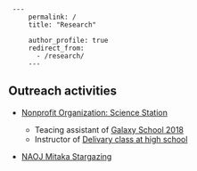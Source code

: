  	 ---
		 permalink: /
		 title: "Research"
<!-- 		 excerpt: "About me" -->
		 author_profile: true
		 redirect_from: 
		   - /research/
		 ---
     
  ## Outreach activities
  
  - [Nonprofit Organization: Science Station](http://www.sciencestation.jp/index.html)
	
	- Teacing assistant of [Galaxy School 2018](http://www.sciencestation.jp/activities/2018/gs21/index.html)
	- Instructor of [Delivary class at high school](http://sciencestation.jp/activities/2018/delivery83/index.html)
	
  - [NAOJ Mitaka Stargazing](https://prc.nao.ac.jp/stargazing/)
